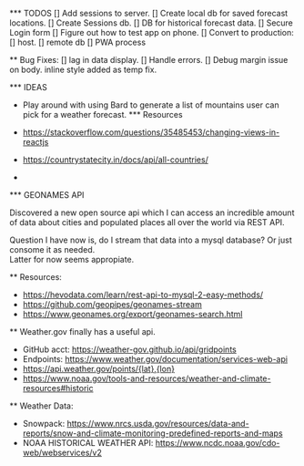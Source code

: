 *** TODOS
[] Add sessions to server.
[] Create local db for saved forecast locations.
[] Create Sessions db.
[] DB for historical forecast data.
[] Secure Login form
[] Figure out how to test app on phone.
[] Convert to production:
    [] host.
    [] remote db
    [] PWA process


** Bug Fixes:
[] lag in data display.
[] Handle errors.
[] Debug margin issue on body. inline style added as temp fix.

*** IDEAS

- Play around with using Bard to generate a list of mountains user can pick for a weather forecast.
*** Resources

- https://stackoverflow.com/questions/35485453/changing-views-in-reactjs

- https://countrystatecity.in/docs/api/all-countries/
- 


*** GEONAMES API

Discovered a new open source api which I can access an incredible amount of data about cities and populated places all over the world via REST API.  

Question I have now is, do I stream that data into a mysql database?
Or just consome it as needed.  
Latter for now seems appropiate.

** Resources:
- https://hevodata.com/learn/rest-api-to-mysql-2-easy-methods/
- https://github.com/geopipes/geonames-stream
- https://www.geonames.org/export/geonames-search.html

** Weather.gov finally has a useful api.
- GitHub acct: https://weather-gov.github.io/api/gridpoints
- Endpoints: https://www.weather.gov/documentation/services-web-api
- https://api.weather.gov/points/{lat},{lon}
- https://www.noaa.gov/tools-and-resources/weather-and-climate-resources#historic

** Weather Data:
- Snowpack: https://www.nrcs.usda.gov/resources/data-and-reports/snow-and-climate-monitoring-predefined-reports-and-maps
- NOAA HISTORICAL WEATHER API: https://www.ncdc.noaa.gov/cdo-web/webservices/v2